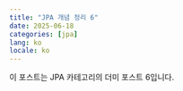 ```yaml
---
title: "JPA 개념 정리 6"
date: 2025-06-18
categories: [jpa]
lang: ko
locale: ko
---
```

이 포스트는 JPA 카테고리의 더미 포스트 6입니다.
